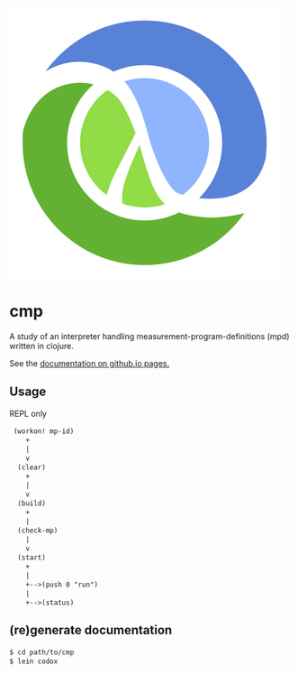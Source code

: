 ![cmp](./Clojure_logo.png)

# cmp

A study of an interpreter handling
measurement-program-definitions (mpd)
written in clojure.

See the [documentation on github.io pages.](https://wactbprot.github.io/cmp/)


## Usage

REPL only

```
 (workon! mp-id)
    +
    |
    v
  (clear)
    +
    |
    v
  (build)
    +
    |
  (check-mp)
    |
    v
  (start)
    +
    |
    +-->(push 0 "run")
    |
    +-->(status)
```

## (re)generate documentation

```shell
$ cd path/to/cmp
$ lein codox
```
